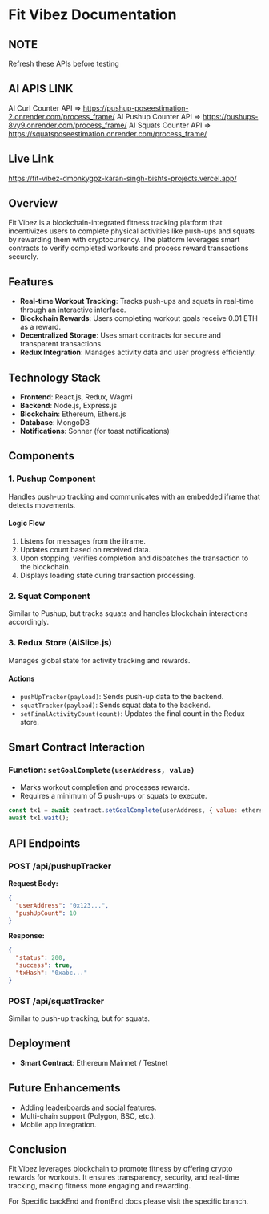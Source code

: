# Fit Vibez Documentation

## NOTE

Refresh these APIs before testing

## AI APIS LINK

AI Curl Counter API => https://pushup-poseestimation-2.onrender.com/process_frame/
AI Pushup Counter API => https://pushups-8vy9.onrender.com/process_frame/
AI Squats Counter API => https://squatsposeestimation.onrender.com/process_frame/

## Live Link

https://fit-vibez-dmonkygpz-karan-singh-bishts-projects.vercel.app/

## Overview
Fit Vibez is a blockchain-integrated fitness tracking platform that incentivizes users to complete physical activities like push-ups and squats by rewarding them with cryptocurrency. The platform leverages smart contracts to verify completed workouts and process reward transactions securely.



## Features
- **Real-time Workout Tracking**: Tracks push-ups and squats in real-time through an interactive interface.
- **Blockchain Rewards**: Users completing workout goals receive 0.01 ETH as a reward.
- **Decentralized Storage**: Uses smart contracts for secure and transparent transactions.
- **Redux Integration**: Manages activity data and user progress efficiently.

## Technology Stack
- **Frontend**: React.js, Redux, Wagmi
- **Backend**: Node.js, Express.js
- **Blockchain**: Ethereum, Ethers.js
- **Database**: MongoDB
- **Notifications**: Sonner (for toast notifications)

## Components
### 1. **Pushup Component**
Handles push-up tracking and communicates with an embedded iframe that detects movements.

#### Logic Flow
1. Listens for messages from the iframe.
2. Updates count based on received data.
3. Upon stopping, verifies completion and dispatches the transaction to the blockchain.
4. Displays loading state during transaction processing.

### 2. **Squat Component**
Similar to Pushup, but tracks squats and handles blockchain interactions accordingly.

### 3. **Redux Store (AiSlice.js)**
Manages global state for activity tracking and rewards.

#### Actions
- `pushUpTracker(payload)`: Sends push-up data to the backend.
- `squatTracker(payload)`: Sends squat data to the backend.
- `setFinalActivityCount(count)`: Updates the final count in the Redux store.

## Smart Contract Interaction
### **Function: `setGoalComplete(userAddress, value)`**
- Marks workout completion and processes rewards.
- Requires a minimum of 5 push-ups or squats to execute.

```javascript
const tx1 = await contract.setGoalComplete(userAddress, { value: ethers.utils.parseUnits("0.01", "ether") });
await tx1.wait();
```

## API Endpoints
### **POST /api/pushupTracker**
**Request Body:**
```json
{
  "userAddress": "0x123...",
  "pushUpCount": 10
}
```
**Response:**
```json
{
  "status": 200,
  "success": true,
  "txHash": "0xabc..."
}
```

### **POST /api/squatTracker**
Similar to push-up tracking, but for squats.

## Deployment
- **Smart Contract**: Ethereum Mainnet / Testnet

## Future Enhancements
- Adding leaderboards and social features.
- Multi-chain support (Polygon, BSC, etc.).
- Mobile app integration.

## Conclusion
Fit Vibez leverages blockchain to promote fitness by offering crypto rewards for workouts. It ensures transparency, security, and real-time tracking, making fitness more engaging and rewarding.

For Specific backEnd and frontEnd docs please visit the specific branch.

